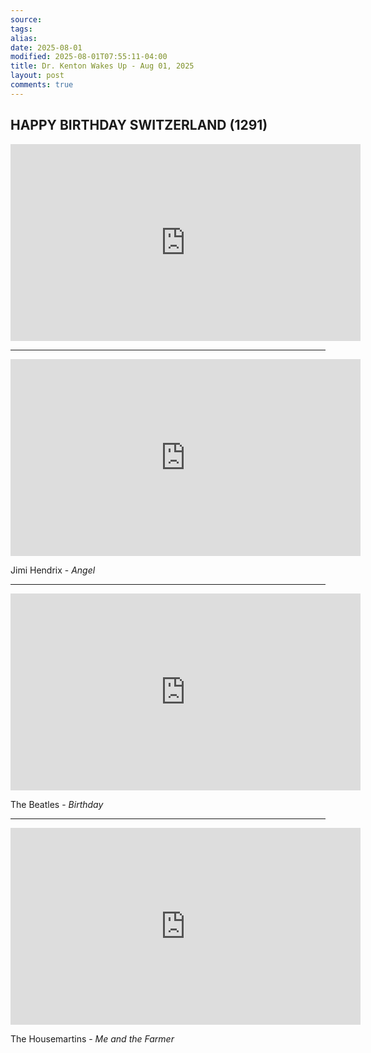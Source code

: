 ```yaml
---
source:
tags:
alias:
date: 2025-08-01
modified: 2025-08-01T07:55:11-04:00
title: Dr. Kenton Wakes Up - Aug 01, 2025
layout: post
comments: true
---
```


## HAPPY BIRTHDAY SWITZERLAND (1291)

<iframe width="560" height="315" src="https://www.youtube.com/embed/yg-hEU5JZiU" title="YouTube video player" frameborder="0" allow="accelerometer; autoplay; clipboard-write; encrypted-media; gyroscope; picture-in-picture; web-share" allowfullscreen></iframe>

<!-- <img src="{{site.baseurl}}/images/[REPLACE]" width="560"> -->

---

<iframe width="560" height="315" src="https://www.youtube.com/embed/hYngN-BZRhI?si=fy1275NbhhIPnJ4H" title="YouTube video player" frameborder="0" allow="accelerometer; autoplay; clipboard-write; encrypted-media; gyroscope; picture-in-picture; web-share" referrerpolicy="strict-origin-when-cross-origin" allowfullscreen></iframe>

Jimi Hendrix - *Angel*

---

<iframe width="560" height="315" src="https://www.youtube.com/embed/dhdOPhTHeoE?si=94mTXLIou-g-T7ed" title="YouTube video player" frameborder="0" allow="accelerometer; autoplay; clipboard-write; encrypted-media; gyroscope; picture-in-picture; web-share" referrerpolicy="strict-origin-when-cross-origin" allowfullscreen></iframe>

The Beatles - *Birthday*

---

<iframe width="560" height="315" src="https://www.youtube.com/embed/KLOyF50wlBU?si=iwa22MzfLCsfup3f" title="YouTube video player" frameborder="0" allow="accelerometer; autoplay; clipboard-write; encrypted-media; gyroscope; picture-in-picture; web-share" referrerpolicy="strict-origin-when-cross-origin" allowfullscreen></iframe>

The Housemartins - *Me and the Farmer*